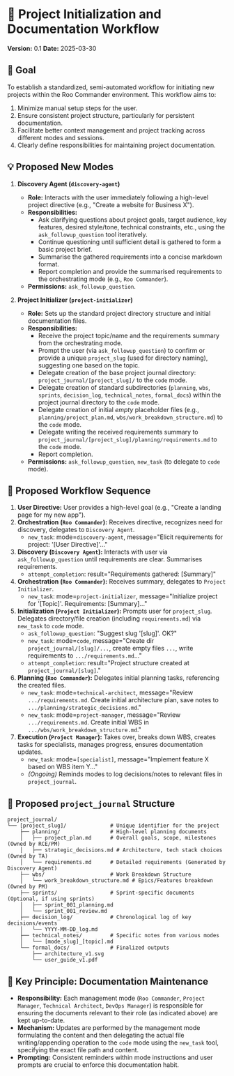 # 🚀 Project Initialization and Documentation Workflow

**Version:** 0.1
**Date:** 2025-03-30

## 🎯 Goal

To establish a standardized, semi-automated workflow for initiating new projects within the Roo Commander environment. This workflow aims to:

1.  Minimize manual setup steps for the user.
2.  Ensure consistent project structure, particularly for persistent documentation.
3.  Facilitate better context management and project tracking across different modes and sessions.
4.  Clearly define responsibilities for maintaining project documentation.

## 💡 Proposed New Modes

1.  **Discovery Agent (`discovery-agent`)**
    *   **Role:** Interacts with the user immediately following a high-level project directive (e.g., "Create a website for Business X").
    *   **Responsibilities:**
        *   Ask clarifying questions about project goals, target audience, key features, desired style/tone, technical constraints, etc., using the `ask_followup_question` tool iteratively.
        *   Continue questioning until sufficient detail is gathered to form a basic project brief.
        *   Summarise the gathered requirements into a concise markdown format.
        *   Report completion and provide the summarised requirements to the orchestrating mode (e.g., `Roo Commander`).
    *   **Permissions:** `ask_followup_question`.

2.  **Project Initializer (`project-initializer`)**
    *   **Role:** Sets up the standard project directory structure and initial documentation files.
    *   **Responsibilities:**
        *   Receive the project topic/name and the requirements summary from the orchestrating mode.
        *   Prompt the user (via `ask_followup_question`) to confirm or provide a unique `project_slug` (used for directory naming), suggesting one based on the topic.
        *   Delegate creation of the base project journal directory: `project_journal/[project_slug]/` to the `code` mode.
        *   Delegate creation of standard subdirectories (`planning`, `wbs`, `sprints`, `decision_log`, `technical_notes`, `formal_docs`) within the project journal directory to the `code` mode.
        *   Delegate creation of initial *empty* placeholder files (e.g., `planning/project_plan.md`, `wbs/work_breakdown_structure.md`) to the `code` mode.
        *   Delegate writing the received requirements summary to `project_journal/[project_slug]/planning/requirements.md` to the `code` mode.
        *   Report completion.
    *   **Permissions:** `ask_followup_question`, `new_task` (to delegate to `code` mode).

## 🔄 Proposed Workflow Sequence

1.  **User Directive:** User provides a high-level goal (e.g., "Create a landing page for my new app").
2.  **Orchestration (`Roo Commander`):** Receives directive, recognizes need for discovery, delegates to `Discovery Agent`.
    *   `new_task`: mode=`discovery-agent`, message="Elicit requirements for project: '[User Directive]'..."
3.  **Discovery (`Discovery Agent`):** Interacts with user via `ask_followup_question` until requirements are clear. Summarises requirements.
    *   `attempt_completion`: result="Requirements gathered: [Summary]"
4.  **Orchestration (`Roo Commander`):** Receives summary, delegates to `Project Initializer`.
    *   `new_task`: mode=`project-initializer`, message="Initialize project for '[Topic]'. Requirements: [Summary]..."
5.  **Initialization (`Project Initializer`):** Prompts user for `project_slug`. Delegates directory/file creation (including `requirements.md`) via `new_task` to `code` mode.
    *   `ask_followup_question`: "Suggest slug '[slug]'. OK?"
    *   `new_task`: mode=`code`, message="Create dir `project_journal/[slug]/...`, create empty files `...`, write requirements to `.../requirements.md`..."
    *   `attempt_completion`: result="Project structure created at `project_journal/[slug]`."
6.  **Planning (`Roo Commander`):** Delegates initial planning tasks, referencing the created files.
    *   `new_task`: mode=`technical-architect`, message="Review `.../requirements.md`. Create initial architecture plan, save notes to `.../planning/strategic_decisions.md`."
    *   `new_task`: mode=`project-manager`, message="Review `.../requirements.md`. Create initial WBS in `.../wbs/work_breakdown_structure.md`."
7.  **Execution (`Project Manager`):** Takes over, breaks down WBS, creates tasks for specialists, manages progress, ensures documentation updates.
    *   `new_task`: mode=`[specialist]`, message="Implement feature X based on WBS item Y..."
    *   *(Ongoing)* Reminds modes to log decisions/notes to relevant files in `project_journal`.

## 📁 Proposed `project_journal` Structure

```
project_journal/
└── [project_slug]/              # Unique identifier for the project
    ├── planning/                # High-level planning documents
    │   ├── project_plan.md      # Overall goals, scope, milestones (Owned by RCE/PM)
    │   ├── strategic_decisions.md # Architecture, tech stack choices (Owned by TA)
    │   └── requirements.md      # Detailed requirements (Generated by Discovery Agent)
    ├── wbs/                     # Work Breakdown Structure
    │   └── work_breakdown_structure.md # Epics/Features breakdown (Owned by PM)
    ├── sprints/                 # Sprint-specific documents (Optional, if using sprints)
    │   ├── sprint_001_planning.md
    │   └── sprint_001_review.md
    ├── decision_log/            # Chronological log of key decisions/events
    │   └── YYYY-MM-DD_log.md
    ├── technical_notes/         # Specific notes from various modes
    │   └── [mode_slug]_[topic].md
    └── formal_docs/             # Finalized outputs
        ├── architecture_v1.svg
        └── user_guide_v1.pdf
```

## 🔑 Key Principle: Documentation Maintenance

*   **Responsibility:** Each management mode (`Roo Commander`, `Project Manager`, `Technical Architect`, `DevOps Manager`) is responsible for ensuring the documents relevant to their role (as indicated above) are kept up-to-date.
*   **Mechanism:** Updates are performed by the management mode formulating the content and then delegating the actual file writing/appending operation to the `code` mode using the `new_task` tool, specifying the exact file path and content.
*   **Prompting:** Consistent reminders within mode instructions and user prompts are crucial to enforce this documentation habit.